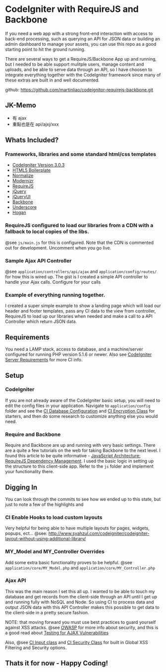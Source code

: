 # CodeIgniter with RequireJS and Backbone

If you need a web app with a strong front-end interaction with access to back-end processing, such as querying an API for JSON data or building an admin dashboard to manage your assets, you can use this repo as a good starting point to hit the ground running.

There are several ways to get a RequireJS/Backbone App up and running, but I needed to be able support mulitple users, manage content and uploads, and be able to serve data through an API, so I have choosen to integrate everything together with the CodeIgniter framework since many of these extras are built in and well documented.

github: https://github.com/martinliao/codeignitor-requirejs-backbone.git

## JK-Memo
* 有 ajax
* 重點也是在 api/ajxj/xxx 

## Whats Included?
### Frameworks, libraries and some standard html/css templates
* [CodeIgniter Version 3.0.3](ellislab.com/codeigniter)
* [HTML5 Boilerplate](html5boilerplate.com/)
* [Normalize](http://necolas.github.com/normalize.css/)
* [Modernizr](modernizr.com/)
* [RequireJS](http://requirejs.org/)
* [jQuery](http://jquery.com/)
* [jQueryUI](jqueryui.com/)
* [Backbone](http://documentcloud.github.com/backbone)
* [Underscore](underscorejs.org/)
* [Hogan](twitter.github.com/hogan.js/)

### RequireJS configured to load our libraries from a CDN with a fallback to local copies of the libs.
@see `js/main.js` for this is configured. Note that the CDN is commented out for development. Uncomment when you go live.

### Sample Ajax API Controller
@see `application/controllers/api/ajax` and `application/config/routes/` for how this is wired up.
The gist is I created a simple API controller  to handle your Ajax calls. Configure for your calls

### Example of everything running together.
I created a super simple example to show a landing page which will load our header and footer templates, pass any CI data to the view from controller, RequireJS to load up our libraries when needed and make a call to a API Controller which return JSON data.

## Requirements
You need a LAMP stack, access to database, and a machine/server configured for running PHP version 5.1.6 or newer. Also see [CodeIgniter Server Requirements](http://ellislab.com/codeigniter/user-guide/general/requirements.html) for more CI info.

## Setup
### CodeIgniter
If you are not already aware of the CodeIgniter basic setup, you will need to edit the config files in your application. Navigate to `application/config` folder and see the [CI Database Configuration](http://ellislab.com/codeigniter/user-guide/database/configuration.html) and [CI Encryption Class](http://ellislab.com/codeigniter/user-guide/libraries/encryption.html) for starters, and then do some research to customize anything else you would need.

### Require and Backbone
Require and Backbone are up and running with very basic settings. There are a quite a few tutorials on the web for taking Backbone to the next level. I found this article to be quite informative - [JavaScript Architecture: RequireJS Dependency Management](http://aaronhardy.com/javascript/javascript-architecture-requirejs-dependency-management/). I used the basic logic in setting up the structure to this client-side app. Refer to the `js` folder and implement your functionality there.

## Digging In
You can look through the commits to see how we ended up to this state, but just to note a few of the highlights and

### CI Enable Hooks to load custom layouts
Very helpful for being able to have multiple layouts for pages, widgets, popups, ect...
@see: http://www.syahzul.com/codeigniter/codeigniter-layout-without-using-additional-library/

### MY_Model and MY_Controller Overrides
Add some extra basic functionality proves to be helpful.
@see `application/core/MY_Model.php` and `application/core/MY_Controller.php`

### Ajax API
This was the main reason I set this all up. I wanted to be able to touch my database and get records from the client-side through an API until I get up and running fully with NoSQL and Node. So using CI to process data and output JSON data with this API Controller makes this possible to get data to the client-side in a pretty secure fashion.

NOTE: that moving forward you must use best practices to guard yourself against XSS attacks.
@see [OWASP](https://www.owasp.org/) for more info about security, and this is a good read about [Testing for AJAX Vulnerabilities](https://www.owasp.org/index.php/Testing_for_AJAX_Vulnerabilities_%28OWASP-AJ-001%29)

Also, @see [CI Input class](http://ellislab.com/codeigniter/user-guide/libraries/input.html) and [CI Security Class](http://ellislab.com/codeigniter/user-guide/libraries/security.html) for built in Global XSS Filtering and Security options.


## Thats it for now - Happy Coding!

